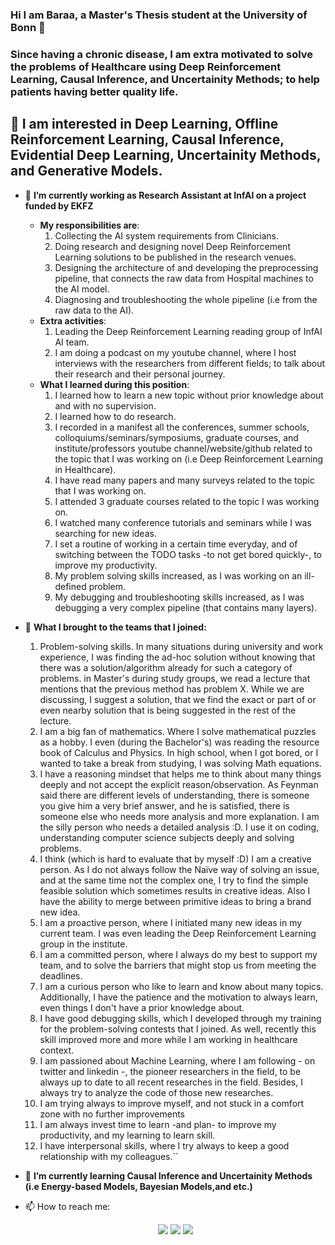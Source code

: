 ### Hi I am Baraa, a Master's Thesis student at the University of Bonn 👋 
### Since having a chronic disease, I am extra motivated to solve the problems of Healthcare using Deep Reinforcement Learning, Causal Inference, and Uncertainity Methods; to help patients having better quality life.
## 🤔 I am interested in Deep Learning, Offline Reinforcement Learning, Causal Inference, Evidential Deep Learning, Uncertainity Methods, and Generative Models.
- 🔭 **I’m currently working as Research Assistant at InfAI on a project funded by EKFZ**
    - **My responsibilities are**:
      1. Collecting the AI system requirements from Clinicians.
      2. Doing research and designing novel Deep Reinforcement Learning solutions to be published in the research venues.
      3. Designing the architecture of and developing the preprocessing pipeline, that connects the raw data from Hospital machines to the AI model.
      5. Diagnosing and troubleshooting the whole pipeline (i.e from the raw data to the AI).
     - **Extra activities**:
        1. Leading the Deep Reinforcement Learning reading group of InfAI AI team.
        2. I am doing a podcast on my youtube channel, where I host interviews with the researchers from different fields; to talk about their research and their personal journey.
     - **What I learned during this position**:
       1. I learned how to learn a new topic without prior knowledge about and with no supervision.
       2. I learned how to do research.
       3. I recorded in a manifest all the conferences, summer schools, colloquiums/seminars/symposiums, graduate courses, and institute/professors youtube channel/website/github related to the topic that I was working on (i.e Deep Reinforcement Learning in Healthcare).
       4. I have read many papers and many surveys related to the topic that I was working on.
       5. I attended 3 graduate courses related to the topic I was working on.
       6. I watched many conference tutorials and seminars while I was searching for new ideas.
       7. I set a routine of working in a certain time everyday, and of switching between the TODO tasks -to not get bored quickly-, to improve my productivity.
       8. My problem solving skills increased, as I was working on an ill-defined problem.
       9. My debugging and troubleshooting skills increased, as I was debugging a very complex pipeline (that contains many layers).
- 💪 **What I brought to the teams that I joined:**
    1. Problem-solving skills. In many situations during university and work experience, I was finding the ad-hoc solution without knowing that there was a solution/algorithm already for such a category of problems. 
    in Master's during study groups, we read a lecture that mentions that the previous method has problem X. While we are discussing, I suggest a solution, that we find the exact or part of or even nearby solution that is being suggested in the rest of the lecture.
    2. I am a big fan of mathematics. Where I solve mathematical puzzles as a hobby. I even (during the Bachelor's) was reading the resource book of Calculus and Physics. In high school, when I got bored, or I wanted to take a break from studying, I was solving Math equations.
    3. I have a reasoning mindset that helps me to think about many things deeply and not accept the explicit reason/observation. As Feynman said there are different levels of understanding, there is someone you give him a very brief answer, and he is satisfied, there is someone else who needs more analysis and more explanation. I am the silly person who needs a detailed analysis :D. I use it on coding, understanding computer science subjects deeply and solving problems.
    4. I think (which is hard to evaluate that by myself :D) I am a creative person. As I do not always follow the Naïve way of solving an issue, and at the same time not the complex one, I try to find the simple feasible solution which sometimes results in creative ideas. Also I have the ability to merge between primitive ideas to bring a brand new idea.
    5. I am a proactive person, where I initiated many new ideas in my current team. I was even leading the Deep Reinforcement Learning group in the institute.
    6. I am a committed person, where I always do my best to support my team, and to solve the barriers that might stop us from meeting the deadlines. 
    7. I am a curious person who like to learn and know about many topics. Additionally, I have the patience and the motivation to always learn, even things I don't have a prior knowledge about.
    8. I have good debugging skills, which I developed through my training for the problem-solving contests that I joined. As well, recently this skill improved more and more while I am working in healthcare context.
    9. I am passioned about Machine Learning, where I am following - on twitter and linkedin -, the pioneer researchers in the field, to be always up to date to all recent researches in the field. Besides, I always try to analyze the code of those new researches.
    10. I am trying always to improve myself, and not stuck in a comfort zone with no further improvements
    11. I am always invest time to learn -and plan- to improve my productivity, and my learning to learn skill.
    12. I have interpersonal skills, where I try always to keep a good relationship with my colleagues.``


 - 🌱 **I’m currently learning Causal Inference and Uncertainity Methods (i.e Energy-based Models, Bayesian Models,and etc.)**
 - 📫 How to reach me: <p align="center">
    <a href="https://medium.com/@baraa.alaa.eldin"><img src="https://img.shields.io/badge/Medium-12100E?style=flat&logo=medium&logoColor=white"/></a>
    <a href="https://www.linkedin.com/in/baraa-hassan-9899688a/"><img src="https://img.shields.io/badge/linkedin-%230177B5?style=flat&logo=linkedin&logoColor=white"/></a>
    <a href="https://www.youtube.com/channel/UCDdVyigEmOPrTuUTCf64yAA"><img src="https://img.shields.io/badge/youtube-%23FF0000?style=flat&logo=youtube&logoColor=white"/></a>
  </p>

<!--
<a href="https://twitter.com/bezy92"><img src="https://img.shields.io/badge/twitter-%231FA1F1?style=flat&logo=twitter&logoColor=white"/></a>
**baraaHassan/baraaHassan** is a ✨ _special_ ✨ repository because its `README.md` (this file) appears on your GitHub profile.

Here are some ideas to get you started:

- 🔭 I’m currently working on ...
- 🌱 I’m currently learning ...
- 👯 I’m looking to collaborate on ...
- 🤔 I’m looking for help with ...
- 💬 Ask me about ...
- 📫 How to reach me: ...
- 😄 Pronouns: ...
- ⚡ Fun fact: ...
-->
